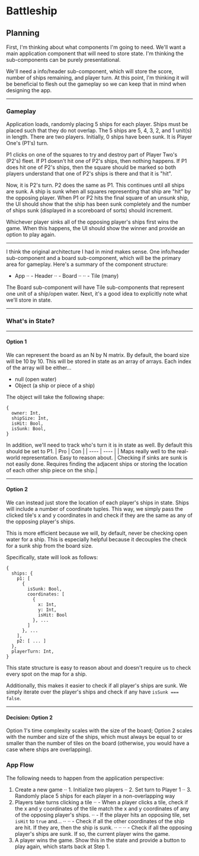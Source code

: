 # Battleship

## Planning
First, I'm thinking about what components I'm going to need. We'll want a main application component that will need to store state. I'm thinking the sub-components can be purely presentational.

We'll need a info/header sub-component, which will store the score, number of ships remaining, and player turn. At this point, I'm thinking it will be beneficial to flesh out the gameplay so we can keep that in mind when designing the app.

---

### Gameplay
Application loads, randomly placing 5 ships for each player. Ships must be placed such that they do not overlap. The 5 ships are 5, 4, 3, 2, and 1 unit(s) in length. There are two players. Initially, 0 ships have been sunk. It is Player One's (P1's) turn.

P1 clicks on one of the squares to try and destroy part of Player Two's (P2's) fleet. If P1 doesn't hit one of P2's ships, then nothing happens. If P1 does hit one of P2's ships, then the square should be marked so both players understand that one of P2's ships is there and that it is "hit".

Now, it is P2's turn. P2 does the same as P1. This continues until all ships are sunk. A ship is sunk when all squares representing that ship are "hit" by the opposing player. When P1 or P2 hits the final square of an unsunk ship, the UI should show that the ship has been sunk completely and the number of ships sunk (displayed in a scoreboard of sorts) should increment.

Whichever player sinks all of the opposing player's ships first wins the game. When this happens, the UI should show the winner and provide an option to play again.

---

I think the original architecture I had in mind makes sense. One info/header sub-component and a board sub-component, which will be the primary area for gameplay. Here's a summary of the component structure:

- App
·· - Header
·· - Board
·· ·· - Tile (many)

The Board sub-component will have Tile sub-components that represent one unit of a ship/open water. Next, it's a good idea to explicitly note what we'll store in state.

---

### What's in State?

---

#### Option 1

We can represent the board as an N by N matrix. By default, the board size will be 10 by 10. This will be stored in state as an array of arrays. Each index of the array will be either...
- null (open water)
- Object (a ship or piece of a ship)

The object will take the following shape:
```
{
  owner: Int,
  shipSize: Int,
  isHit: Bool,
  isSunk: Bool,
}
```
In addition, we'll need to track who's turn it is in state as well. By default this should be set to P1.
| Pro | Con |
| ---- | ---- |
| Maps really well to the real-world representation. Easy to reason about. | Checking if sinks are sunk is not easily done. Requires finding the adjacent ships or storing the location of each other ship piece on the ship.|

---

#### Option 2

We can instead just store the location of each player's ships in state. Ships will include a number of coordinate tuples. This way, we simply pass the clicked tile's x and y coordinates in and check if they are the same as any of the opposing player's ships.

This is more efficient because we will, by default, never be checking open water for a ship. This is especially helpful because it decouples the check for a sunk ship from the board size.

Specifically, state will look as follows:
```
{
  ships: {
    p1: [
      {
        isSunk: Bool,
        coordinates: [
          {
            x: Int,
            y: Int,
            isHit: Bool
          }, ...
        ]
      }, ...
    ],
    p2: [ ... ]
  },
  playerTurn: Int,
}
```
This state structure is easy to reason about and doesn't require us to check every spot on the map for a ship.

Additionally, this makes it easier to check if all player's ships are sunk. We simply iterate over the player's ships and check if any have `isSunk === false`.

---

#### Decision: Option 2

Option 1's time complexity scales with the size of the board; Option 2 scales with the number and size of the ships, which must always be equal to or smaller than the number of tiles on the board (otherwise, you would have a case where ships are overlapping).

### App Flow
The following needs to happen from the application perspective:
1. Create a new game
·· 1. Initialize two players
·· 2. Set turn to Player 1
·· 3. Randomly place 5 ships for each player in a non-overlapping way
2. Players take turns clicking a tile
·· - When a player clicks a tile, check if the x and y coordinates of the tile match the x and y coordinates of any of the opposing player's ships.
·· - If the player hits an opposing tile, set `isHit` to `true` and...
·· ·· - Check if all the other coordinates of the ship are hit. If they are, then the ship is sunk.
·· ·· ·· - Check if all the opposing player's ships are sunk. If so, the current player wins the game.
3. A player wins the game. Show this in the state and provide a button to play again, which starts back at Step 1.
